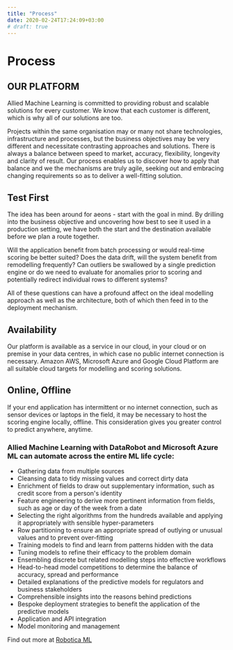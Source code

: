 ```yaml
---
title: "Process"
date: 2020-02-24T17:24:09+03:00
# draft: true
---
```


# Process
## OUR PLATFORM

Allied Machine Learning is committed to providing robust and scalable solutions for every customer. We know that each customer is different, which is why all of our solutions are too.

Projects within the same organisation may or many not share technologies, infrastructure and processes, but the business objectives may be very different and necessitate contrasting approaches and solutions.  There is always a balance between speed to market, accuracy, flexibility, longevity and clarity of result.  Our process enables us to discover how to apply that balance and we the mechanisms are truly agile, seeking out and embracing changing requirements so as to deliver a well-fitting solution.

 
## Test First

The idea has been around for aeons - start with the goal in mind.  By drilling into the business objective and uncovering how best to see it used in a production setting, we have both the start and the destination available before we plan a route together.  

Will the application benefit from batch processing or would real-time scoring be better suited?  Does the data drift, will the system benefit from remodelling frequently?  Can outliers be swallowed by a single prediction engine or do we need to evaluate for anomalies prior to scoring and potentially redirect individual rows to different systems?

All of these questions can have a profound affect on the ideal modelling approach as well as the architecture, both of which then feed in to the deployment mechanism.

## Availability

Our platform is available as a service in our cloud, in your cloud or on premise in your data centres, in which case no public internet connection is necessary.  Amazon AWS, Microsoft Azure and Google Cloud Platform are all suitable cloud targets for modelling and scoring solutions.


## Online, Offline
If your end application has intermittent or no internet connection, such as sensor devices or laptops in the field, it may be necessary to host the scoring engine locally, offline.  This consideration gives you greater control to predict anywhere, anytime.
 

### Allied Machine Learning with DataRobot and Microsoft Azure ML can automate across the entire ML life cycle:

- Gathering data from multiple sources
- Cleansing data to tidy missing values and correct dirty data
- Enrichment of fields to draw out supplementary information, such as credit score from a person's identity
- Feature engineering to derive more pertinent information from fields, such as age or day of the week from a date
- Selecting the right algorithms from the hundreds available and applying it appropriately with sensible hyper-parameters
- Row partitioning to ensure an appropriate spread of outlying or unusual values and to prevent over-fitting
- Training models to find and learn from patterns hidden with the data
- Tuning models to refine their efficacy to the problem domain
- Ensembling discrete but related modelling steps into effective workflows
- Head-to-head model competitions to determine the balance of accuracy, spread and performance
- Detailed explanations of the predictive models for regulators and business stakeholders
- Comprehensible insights into the reasons behind predictions
- Bespoke deployment strategies to benefit the application of the predictive models
- Application and API integration
- Model monitoring and management

 
Find out more at [Robotica ML](https://robotica.ml/)
